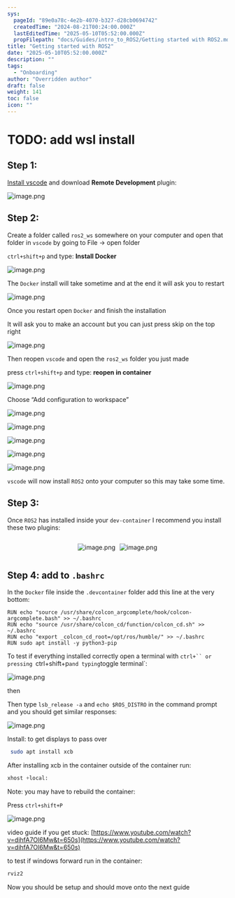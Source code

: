 ```yaml
---
sys:
  pageId: "89e0a78c-4e2b-4070-b327-d28cb0694742"
  createdTime: "2024-08-21T00:24:00.000Z"
  lastEditedTime: "2025-05-10T05:52:00.000Z"
  propFilepath: "docs/Guides/intro_to_ROS2/Getting started with ROS2.md"
title: "Getting started with ROS2"
date: "2025-05-10T05:52:00.000Z"
description: ""
tags:
  - "Onboarding"
author: "Overridden author"
draft: false
weight: 141
toc: false
icon: ""
---
```


# TODO: add wsl install

## Step 1:

[Install vscode](https://code.visualstudio.com/download) and download **Remote Development** plugin:

![image.png](https://prod-files-secure.s3.us-west-2.amazonaws.com/d518164a-d88e-44d1-a4ee-3adb3bd8bce0/efb52993-1881-4a40-b95e-6f020334f022/image.png?X-Amz-Algorithm=AWS4-HMAC-SHA256&X-Amz-Content-Sha256=UNSIGNED-PAYLOAD&X-Amz-Credential=ASIAZI2LB466ZB52TLVA%2F20250605%2Fus-west-2%2Fs3%2Faws4_request&X-Amz-Date=20250605T004220Z&X-Amz-Expires=3600&X-Amz-Security-Token=IQoJb3JpZ2luX2VjEGEaCXVzLXdlc3QtMiJIMEYCIQDxQvB7k%2F1I7URn3%2BucB1ciZy7aClXMp0L10ScRHbMp1gIhAPDYry9BYArIHMPuxn4ejqPJFCaeH7ERuSvsqJwi31vzKv8DCDoQABoMNjM3NDIzMTgzODA1Igwe1c8DEUcgM%2BaDOtkq3AP2BxNJ1bk7ygAy6vLP03xfcWEC9OIUmClxhjUXqpgq048VO%2BSgt096EYk%2BpKDkF2OISDNODqqRFRlR8ZXVLHyBWHoE47NwVTEYFcuSSphTcmmp2liUd6I75nrU31yYqATjAnxetnjiOrJuRhyh%2BgFZsSoRLskVGub0fatkRTWGQjWC786%2B0OF7bf%2F525d7nHw8Gap%2FSUb9a3z1R4xSgxJPT5gUWyOYjUpH%2B1ysFqCtx70HyCxj7f0q2SjHR5syeTdNuYRHvBmrDNjkA469EO4pIPhHMEECMg3WE%2B8XZ9QqmlqlOltPBznP2MUpM4Ymk58RREvyjOol0Ej9vm67HD9k0JRURBSOf%2F3dWe6Mm1PZByxICF6UGiN6DXnsWxl39zbjcUENQy3nwigJinPzwYDiU0fjHfQ0OffSpfEXWxkhHyhAoy%2FFQPa4nWWQtXd%2BivkxsxZffr0SFMz2lOCkaCcaOng8o6VtGQc5szPIDsoPu0bkddpArml5jClweb08sZu2FW8D97Sr6OM%2BUJuEkjWlyMz4lvT1wcYcCK%2FJz7sqw2U1tvRKu17w%2FvXh2hwTzftutz8iJslivwd5CtuXTdNIyYsyf7KplCYNeYVA5MN07E0dt5Q1m2%2B%2BB0vkRDDfyYPCBjqkAYgrvmhgW6QWQC3NJb7aBEs2Ie9UopJQq%2BsOsihr%2BsPsQ9TOf8Dqy1W4tL1kxZS7BLfU30QnqNNZiwIeDf0zKujYs6h1AS5t81txGjgkSgSVGspBit4jgjNE7%2BmsCyjmuW%2B84CztiWKzzsNTO3rXgs7tOcIYPvGSag4vQkzp2MlcsPoXxx%2F6R3DrAKza0%2B30TCqakh6XwJscepJ1GnXfapTo2yrH&X-Amz-Signature=2c752cb85399299407f786c83d054afd5ea0940cef672a09c0db2d579aeb0a61&X-Amz-SignedHeaders=host&x-id=GetObject)

## Step 2:

Create a folder called `ros2_ws` somewhere on your computer and open that folder in `vscode` by going to File → open folder 

`ctrl+shift+p` and type: **Install Docker**

![image.png](https://prod-files-secure.s3.us-west-2.amazonaws.com/d518164a-d88e-44d1-a4ee-3adb3bd8bce0/2269dc0e-1cd5-47ff-bceb-c04ad9b2eab0/image.png?X-Amz-Algorithm=AWS4-HMAC-SHA256&X-Amz-Content-Sha256=UNSIGNED-PAYLOAD&X-Amz-Credential=ASIAZI2LB466ZB52TLVA%2F20250605%2Fus-west-2%2Fs3%2Faws4_request&X-Amz-Date=20250605T004220Z&X-Amz-Expires=3600&X-Amz-Security-Token=IQoJb3JpZ2luX2VjEGEaCXVzLXdlc3QtMiJIMEYCIQDxQvB7k%2F1I7URn3%2BucB1ciZy7aClXMp0L10ScRHbMp1gIhAPDYry9BYArIHMPuxn4ejqPJFCaeH7ERuSvsqJwi31vzKv8DCDoQABoMNjM3NDIzMTgzODA1Igwe1c8DEUcgM%2BaDOtkq3AP2BxNJ1bk7ygAy6vLP03xfcWEC9OIUmClxhjUXqpgq048VO%2BSgt096EYk%2BpKDkF2OISDNODqqRFRlR8ZXVLHyBWHoE47NwVTEYFcuSSphTcmmp2liUd6I75nrU31yYqATjAnxetnjiOrJuRhyh%2BgFZsSoRLskVGub0fatkRTWGQjWC786%2B0OF7bf%2F525d7nHw8Gap%2FSUb9a3z1R4xSgxJPT5gUWyOYjUpH%2B1ysFqCtx70HyCxj7f0q2SjHR5syeTdNuYRHvBmrDNjkA469EO4pIPhHMEECMg3WE%2B8XZ9QqmlqlOltPBznP2MUpM4Ymk58RREvyjOol0Ej9vm67HD9k0JRURBSOf%2F3dWe6Mm1PZByxICF6UGiN6DXnsWxl39zbjcUENQy3nwigJinPzwYDiU0fjHfQ0OffSpfEXWxkhHyhAoy%2FFQPa4nWWQtXd%2BivkxsxZffr0SFMz2lOCkaCcaOng8o6VtGQc5szPIDsoPu0bkddpArml5jClweb08sZu2FW8D97Sr6OM%2BUJuEkjWlyMz4lvT1wcYcCK%2FJz7sqw2U1tvRKu17w%2FvXh2hwTzftutz8iJslivwd5CtuXTdNIyYsyf7KplCYNeYVA5MN07E0dt5Q1m2%2B%2BB0vkRDDfyYPCBjqkAYgrvmhgW6QWQC3NJb7aBEs2Ie9UopJQq%2BsOsihr%2BsPsQ9TOf8Dqy1W4tL1kxZS7BLfU30QnqNNZiwIeDf0zKujYs6h1AS5t81txGjgkSgSVGspBit4jgjNE7%2BmsCyjmuW%2B84CztiWKzzsNTO3rXgs7tOcIYPvGSag4vQkzp2MlcsPoXxx%2F6R3DrAKza0%2B30TCqakh6XwJscepJ1GnXfapTo2yrH&X-Amz-Signature=287d48a964ad0279cd902abfd78d73cd34c3bcfbcbe90bc8c7a13ec798fceaa2&X-Amz-SignedHeaders=host&x-id=GetObject)

The `Docker` install will take sometime and at the end it will ask you to restart

![image.png](https://prod-files-secure.s3.us-west-2.amazonaws.com/d518164a-d88e-44d1-a4ee-3adb3bd8bce0/ed233f78-be33-4b1f-b89c-9c346c0e961e/image.png?X-Amz-Algorithm=AWS4-HMAC-SHA256&X-Amz-Content-Sha256=UNSIGNED-PAYLOAD&X-Amz-Credential=ASIAZI2LB466ZB52TLVA%2F20250605%2Fus-west-2%2Fs3%2Faws4_request&X-Amz-Date=20250605T004220Z&X-Amz-Expires=3600&X-Amz-Security-Token=IQoJb3JpZ2luX2VjEGEaCXVzLXdlc3QtMiJIMEYCIQDxQvB7k%2F1I7URn3%2BucB1ciZy7aClXMp0L10ScRHbMp1gIhAPDYry9BYArIHMPuxn4ejqPJFCaeH7ERuSvsqJwi31vzKv8DCDoQABoMNjM3NDIzMTgzODA1Igwe1c8DEUcgM%2BaDOtkq3AP2BxNJ1bk7ygAy6vLP03xfcWEC9OIUmClxhjUXqpgq048VO%2BSgt096EYk%2BpKDkF2OISDNODqqRFRlR8ZXVLHyBWHoE47NwVTEYFcuSSphTcmmp2liUd6I75nrU31yYqATjAnxetnjiOrJuRhyh%2BgFZsSoRLskVGub0fatkRTWGQjWC786%2B0OF7bf%2F525d7nHw8Gap%2FSUb9a3z1R4xSgxJPT5gUWyOYjUpH%2B1ysFqCtx70HyCxj7f0q2SjHR5syeTdNuYRHvBmrDNjkA469EO4pIPhHMEECMg3WE%2B8XZ9QqmlqlOltPBznP2MUpM4Ymk58RREvyjOol0Ej9vm67HD9k0JRURBSOf%2F3dWe6Mm1PZByxICF6UGiN6DXnsWxl39zbjcUENQy3nwigJinPzwYDiU0fjHfQ0OffSpfEXWxkhHyhAoy%2FFQPa4nWWQtXd%2BivkxsxZffr0SFMz2lOCkaCcaOng8o6VtGQc5szPIDsoPu0bkddpArml5jClweb08sZu2FW8D97Sr6OM%2BUJuEkjWlyMz4lvT1wcYcCK%2FJz7sqw2U1tvRKu17w%2FvXh2hwTzftutz8iJslivwd5CtuXTdNIyYsyf7KplCYNeYVA5MN07E0dt5Q1m2%2B%2BB0vkRDDfyYPCBjqkAYgrvmhgW6QWQC3NJb7aBEs2Ie9UopJQq%2BsOsihr%2BsPsQ9TOf8Dqy1W4tL1kxZS7BLfU30QnqNNZiwIeDf0zKujYs6h1AS5t81txGjgkSgSVGspBit4jgjNE7%2BmsCyjmuW%2B84CztiWKzzsNTO3rXgs7tOcIYPvGSag4vQkzp2MlcsPoXxx%2F6R3DrAKza0%2B30TCqakh6XwJscepJ1GnXfapTo2yrH&X-Amz-Signature=88c912a178b36b9c6299f59d0e785e05f2da5ea87257f9a85c35f31ee96d5204&X-Amz-SignedHeaders=host&x-id=GetObject)

Once you restart open `Docker` and finish the installation

It will ask you to make an account but you can just press skip on the top right

![image.png](https://prod-files-secure.s3.us-west-2.amazonaws.com/d518164a-d88e-44d1-a4ee-3adb3bd8bce0/21010ad9-1659-4fd9-9f59-9932a09b2a3d/image.png?X-Amz-Algorithm=AWS4-HMAC-SHA256&X-Amz-Content-Sha256=UNSIGNED-PAYLOAD&X-Amz-Credential=ASIAZI2LB466ZB52TLVA%2F20250605%2Fus-west-2%2Fs3%2Faws4_request&X-Amz-Date=20250605T004220Z&X-Amz-Expires=3600&X-Amz-Security-Token=IQoJb3JpZ2luX2VjEGEaCXVzLXdlc3QtMiJIMEYCIQDxQvB7k%2F1I7URn3%2BucB1ciZy7aClXMp0L10ScRHbMp1gIhAPDYry9BYArIHMPuxn4ejqPJFCaeH7ERuSvsqJwi31vzKv8DCDoQABoMNjM3NDIzMTgzODA1Igwe1c8DEUcgM%2BaDOtkq3AP2BxNJ1bk7ygAy6vLP03xfcWEC9OIUmClxhjUXqpgq048VO%2BSgt096EYk%2BpKDkF2OISDNODqqRFRlR8ZXVLHyBWHoE47NwVTEYFcuSSphTcmmp2liUd6I75nrU31yYqATjAnxetnjiOrJuRhyh%2BgFZsSoRLskVGub0fatkRTWGQjWC786%2B0OF7bf%2F525d7nHw8Gap%2FSUb9a3z1R4xSgxJPT5gUWyOYjUpH%2B1ysFqCtx70HyCxj7f0q2SjHR5syeTdNuYRHvBmrDNjkA469EO4pIPhHMEECMg3WE%2B8XZ9QqmlqlOltPBznP2MUpM4Ymk58RREvyjOol0Ej9vm67HD9k0JRURBSOf%2F3dWe6Mm1PZByxICF6UGiN6DXnsWxl39zbjcUENQy3nwigJinPzwYDiU0fjHfQ0OffSpfEXWxkhHyhAoy%2FFQPa4nWWQtXd%2BivkxsxZffr0SFMz2lOCkaCcaOng8o6VtGQc5szPIDsoPu0bkddpArml5jClweb08sZu2FW8D97Sr6OM%2BUJuEkjWlyMz4lvT1wcYcCK%2FJz7sqw2U1tvRKu17w%2FvXh2hwTzftutz8iJslivwd5CtuXTdNIyYsyf7KplCYNeYVA5MN07E0dt5Q1m2%2B%2BB0vkRDDfyYPCBjqkAYgrvmhgW6QWQC3NJb7aBEs2Ie9UopJQq%2BsOsihr%2BsPsQ9TOf8Dqy1W4tL1kxZS7BLfU30QnqNNZiwIeDf0zKujYs6h1AS5t81txGjgkSgSVGspBit4jgjNE7%2BmsCyjmuW%2B84CztiWKzzsNTO3rXgs7tOcIYPvGSag4vQkzp2MlcsPoXxx%2F6R3DrAKza0%2B30TCqakh6XwJscepJ1GnXfapTo2yrH&X-Amz-Signature=1663c353861e5cd3fff5f85f21e9b70238e9a66c2767bc0a7d4996b0babae406&X-Amz-SignedHeaders=host&x-id=GetObject)

Then reopen `vscode` and open the `ros2_ws` folder you just made

press `ctrl+shift+p` and type: **reopen in container**

![image.png](https://prod-files-secure.s3.us-west-2.amazonaws.com/d518164a-d88e-44d1-a4ee-3adb3bd8bce0/4e93b8c2-41ad-488c-8095-c74205196118/image.png?X-Amz-Algorithm=AWS4-HMAC-SHA256&X-Amz-Content-Sha256=UNSIGNED-PAYLOAD&X-Amz-Credential=ASIAZI2LB466ZB52TLVA%2F20250605%2Fus-west-2%2Fs3%2Faws4_request&X-Amz-Date=20250605T004220Z&X-Amz-Expires=3600&X-Amz-Security-Token=IQoJb3JpZ2luX2VjEGEaCXVzLXdlc3QtMiJIMEYCIQDxQvB7k%2F1I7URn3%2BucB1ciZy7aClXMp0L10ScRHbMp1gIhAPDYry9BYArIHMPuxn4ejqPJFCaeH7ERuSvsqJwi31vzKv8DCDoQABoMNjM3NDIzMTgzODA1Igwe1c8DEUcgM%2BaDOtkq3AP2BxNJ1bk7ygAy6vLP03xfcWEC9OIUmClxhjUXqpgq048VO%2BSgt096EYk%2BpKDkF2OISDNODqqRFRlR8ZXVLHyBWHoE47NwVTEYFcuSSphTcmmp2liUd6I75nrU31yYqATjAnxetnjiOrJuRhyh%2BgFZsSoRLskVGub0fatkRTWGQjWC786%2B0OF7bf%2F525d7nHw8Gap%2FSUb9a3z1R4xSgxJPT5gUWyOYjUpH%2B1ysFqCtx70HyCxj7f0q2SjHR5syeTdNuYRHvBmrDNjkA469EO4pIPhHMEECMg3WE%2B8XZ9QqmlqlOltPBznP2MUpM4Ymk58RREvyjOol0Ej9vm67HD9k0JRURBSOf%2F3dWe6Mm1PZByxICF6UGiN6DXnsWxl39zbjcUENQy3nwigJinPzwYDiU0fjHfQ0OffSpfEXWxkhHyhAoy%2FFQPa4nWWQtXd%2BivkxsxZffr0SFMz2lOCkaCcaOng8o6VtGQc5szPIDsoPu0bkddpArml5jClweb08sZu2FW8D97Sr6OM%2BUJuEkjWlyMz4lvT1wcYcCK%2FJz7sqw2U1tvRKu17w%2FvXh2hwTzftutz8iJslivwd5CtuXTdNIyYsyf7KplCYNeYVA5MN07E0dt5Q1m2%2B%2BB0vkRDDfyYPCBjqkAYgrvmhgW6QWQC3NJb7aBEs2Ie9UopJQq%2BsOsihr%2BsPsQ9TOf8Dqy1W4tL1kxZS7BLfU30QnqNNZiwIeDf0zKujYs6h1AS5t81txGjgkSgSVGspBit4jgjNE7%2BmsCyjmuW%2B84CztiWKzzsNTO3rXgs7tOcIYPvGSag4vQkzp2MlcsPoXxx%2F6R3DrAKza0%2B30TCqakh6XwJscepJ1GnXfapTo2yrH&X-Amz-Signature=44a08349fd910de3e3696428bfb10ce1301e475ae14be30896d360e2d49f3730&X-Amz-SignedHeaders=host&x-id=GetObject)

Choose “Add configuration to workspace”

![image.png](https://prod-files-secure.s3.us-west-2.amazonaws.com/d518164a-d88e-44d1-a4ee-3adb3bd8bce0/9560b282-5060-4989-ba37-97e7b2c22476/image.png?X-Amz-Algorithm=AWS4-HMAC-SHA256&X-Amz-Content-Sha256=UNSIGNED-PAYLOAD&X-Amz-Credential=ASIAZI2LB466ZB52TLVA%2F20250605%2Fus-west-2%2Fs3%2Faws4_request&X-Amz-Date=20250605T004220Z&X-Amz-Expires=3600&X-Amz-Security-Token=IQoJb3JpZ2luX2VjEGEaCXVzLXdlc3QtMiJIMEYCIQDxQvB7k%2F1I7URn3%2BucB1ciZy7aClXMp0L10ScRHbMp1gIhAPDYry9BYArIHMPuxn4ejqPJFCaeH7ERuSvsqJwi31vzKv8DCDoQABoMNjM3NDIzMTgzODA1Igwe1c8DEUcgM%2BaDOtkq3AP2BxNJ1bk7ygAy6vLP03xfcWEC9OIUmClxhjUXqpgq048VO%2BSgt096EYk%2BpKDkF2OISDNODqqRFRlR8ZXVLHyBWHoE47NwVTEYFcuSSphTcmmp2liUd6I75nrU31yYqATjAnxetnjiOrJuRhyh%2BgFZsSoRLskVGub0fatkRTWGQjWC786%2B0OF7bf%2F525d7nHw8Gap%2FSUb9a3z1R4xSgxJPT5gUWyOYjUpH%2B1ysFqCtx70HyCxj7f0q2SjHR5syeTdNuYRHvBmrDNjkA469EO4pIPhHMEECMg3WE%2B8XZ9QqmlqlOltPBznP2MUpM4Ymk58RREvyjOol0Ej9vm67HD9k0JRURBSOf%2F3dWe6Mm1PZByxICF6UGiN6DXnsWxl39zbjcUENQy3nwigJinPzwYDiU0fjHfQ0OffSpfEXWxkhHyhAoy%2FFQPa4nWWQtXd%2BivkxsxZffr0SFMz2lOCkaCcaOng8o6VtGQc5szPIDsoPu0bkddpArml5jClweb08sZu2FW8D97Sr6OM%2BUJuEkjWlyMz4lvT1wcYcCK%2FJz7sqw2U1tvRKu17w%2FvXh2hwTzftutz8iJslivwd5CtuXTdNIyYsyf7KplCYNeYVA5MN07E0dt5Q1m2%2B%2BB0vkRDDfyYPCBjqkAYgrvmhgW6QWQC3NJb7aBEs2Ie9UopJQq%2BsOsihr%2BsPsQ9TOf8Dqy1W4tL1kxZS7BLfU30QnqNNZiwIeDf0zKujYs6h1AS5t81txGjgkSgSVGspBit4jgjNE7%2BmsCyjmuW%2B84CztiWKzzsNTO3rXgs7tOcIYPvGSag4vQkzp2MlcsPoXxx%2F6R3DrAKza0%2B30TCqakh6XwJscepJ1GnXfapTo2yrH&X-Amz-Signature=2f3b8a9cf146697edbb42c10c78346113fb62352a3437fb9d599ccc568c84257&X-Amz-SignedHeaders=host&x-id=GetObject)

![image.png](https://prod-files-secure.s3.us-west-2.amazonaws.com/d518164a-d88e-44d1-a4ee-3adb3bd8bce0/2ee63f81-886b-48e8-a553-dc6e5eac99e4/image.png?X-Amz-Algorithm=AWS4-HMAC-SHA256&X-Amz-Content-Sha256=UNSIGNED-PAYLOAD&X-Amz-Credential=ASIAZI2LB466ZB52TLVA%2F20250605%2Fus-west-2%2Fs3%2Faws4_request&X-Amz-Date=20250605T004220Z&X-Amz-Expires=3600&X-Amz-Security-Token=IQoJb3JpZ2luX2VjEGEaCXVzLXdlc3QtMiJIMEYCIQDxQvB7k%2F1I7URn3%2BucB1ciZy7aClXMp0L10ScRHbMp1gIhAPDYry9BYArIHMPuxn4ejqPJFCaeH7ERuSvsqJwi31vzKv8DCDoQABoMNjM3NDIzMTgzODA1Igwe1c8DEUcgM%2BaDOtkq3AP2BxNJ1bk7ygAy6vLP03xfcWEC9OIUmClxhjUXqpgq048VO%2BSgt096EYk%2BpKDkF2OISDNODqqRFRlR8ZXVLHyBWHoE47NwVTEYFcuSSphTcmmp2liUd6I75nrU31yYqATjAnxetnjiOrJuRhyh%2BgFZsSoRLskVGub0fatkRTWGQjWC786%2B0OF7bf%2F525d7nHw8Gap%2FSUb9a3z1R4xSgxJPT5gUWyOYjUpH%2B1ysFqCtx70HyCxj7f0q2SjHR5syeTdNuYRHvBmrDNjkA469EO4pIPhHMEECMg3WE%2B8XZ9QqmlqlOltPBznP2MUpM4Ymk58RREvyjOol0Ej9vm67HD9k0JRURBSOf%2F3dWe6Mm1PZByxICF6UGiN6DXnsWxl39zbjcUENQy3nwigJinPzwYDiU0fjHfQ0OffSpfEXWxkhHyhAoy%2FFQPa4nWWQtXd%2BivkxsxZffr0SFMz2lOCkaCcaOng8o6VtGQc5szPIDsoPu0bkddpArml5jClweb08sZu2FW8D97Sr6OM%2BUJuEkjWlyMz4lvT1wcYcCK%2FJz7sqw2U1tvRKu17w%2FvXh2hwTzftutz8iJslivwd5CtuXTdNIyYsyf7KplCYNeYVA5MN07E0dt5Q1m2%2B%2BB0vkRDDfyYPCBjqkAYgrvmhgW6QWQC3NJb7aBEs2Ie9UopJQq%2BsOsihr%2BsPsQ9TOf8Dqy1W4tL1kxZS7BLfU30QnqNNZiwIeDf0zKujYs6h1AS5t81txGjgkSgSVGspBit4jgjNE7%2BmsCyjmuW%2B84CztiWKzzsNTO3rXgs7tOcIYPvGSag4vQkzp2MlcsPoXxx%2F6R3DrAKza0%2B30TCqakh6XwJscepJ1GnXfapTo2yrH&X-Amz-Signature=cc7dc7d55c5bb698ddc4ef0d4022c7f9c1a874d77dd65845644ef2b027da6d90&X-Amz-SignedHeaders=host&x-id=GetObject)

![image.png](https://prod-files-secure.s3.us-west-2.amazonaws.com/d518164a-d88e-44d1-a4ee-3adb3bd8bce0/ae1580b2-b048-407e-aed9-b584224a7a04/image.png?X-Amz-Algorithm=AWS4-HMAC-SHA256&X-Amz-Content-Sha256=UNSIGNED-PAYLOAD&X-Amz-Credential=ASIAZI2LB466ZB52TLVA%2F20250605%2Fus-west-2%2Fs3%2Faws4_request&X-Amz-Date=20250605T004220Z&X-Amz-Expires=3600&X-Amz-Security-Token=IQoJb3JpZ2luX2VjEGEaCXVzLXdlc3QtMiJIMEYCIQDxQvB7k%2F1I7URn3%2BucB1ciZy7aClXMp0L10ScRHbMp1gIhAPDYry9BYArIHMPuxn4ejqPJFCaeH7ERuSvsqJwi31vzKv8DCDoQABoMNjM3NDIzMTgzODA1Igwe1c8DEUcgM%2BaDOtkq3AP2BxNJ1bk7ygAy6vLP03xfcWEC9OIUmClxhjUXqpgq048VO%2BSgt096EYk%2BpKDkF2OISDNODqqRFRlR8ZXVLHyBWHoE47NwVTEYFcuSSphTcmmp2liUd6I75nrU31yYqATjAnxetnjiOrJuRhyh%2BgFZsSoRLskVGub0fatkRTWGQjWC786%2B0OF7bf%2F525d7nHw8Gap%2FSUb9a3z1R4xSgxJPT5gUWyOYjUpH%2B1ysFqCtx70HyCxj7f0q2SjHR5syeTdNuYRHvBmrDNjkA469EO4pIPhHMEECMg3WE%2B8XZ9QqmlqlOltPBznP2MUpM4Ymk58RREvyjOol0Ej9vm67HD9k0JRURBSOf%2F3dWe6Mm1PZByxICF6UGiN6DXnsWxl39zbjcUENQy3nwigJinPzwYDiU0fjHfQ0OffSpfEXWxkhHyhAoy%2FFQPa4nWWQtXd%2BivkxsxZffr0SFMz2lOCkaCcaOng8o6VtGQc5szPIDsoPu0bkddpArml5jClweb08sZu2FW8D97Sr6OM%2BUJuEkjWlyMz4lvT1wcYcCK%2FJz7sqw2U1tvRKu17w%2FvXh2hwTzftutz8iJslivwd5CtuXTdNIyYsyf7KplCYNeYVA5MN07E0dt5Q1m2%2B%2BB0vkRDDfyYPCBjqkAYgrvmhgW6QWQC3NJb7aBEs2Ie9UopJQq%2BsOsihr%2BsPsQ9TOf8Dqy1W4tL1kxZS7BLfU30QnqNNZiwIeDf0zKujYs6h1AS5t81txGjgkSgSVGspBit4jgjNE7%2BmsCyjmuW%2B84CztiWKzzsNTO3rXgs7tOcIYPvGSag4vQkzp2MlcsPoXxx%2F6R3DrAKza0%2B30TCqakh6XwJscepJ1GnXfapTo2yrH&X-Amz-Signature=ca778124eb8fd135d3a16d0f3196d5fc639e456aad45f254dba0e219d7c2ba08&X-Amz-SignedHeaders=host&x-id=GetObject)

![image.png](https://prod-files-secure.s3.us-west-2.amazonaws.com/d518164a-d88e-44d1-a4ee-3adb3bd8bce0/53255b28-f75e-430f-b9e3-c0ac8577e42b/image.png?X-Amz-Algorithm=AWS4-HMAC-SHA256&X-Amz-Content-Sha256=UNSIGNED-PAYLOAD&X-Amz-Credential=ASIAZI2LB466ZB52TLVA%2F20250605%2Fus-west-2%2Fs3%2Faws4_request&X-Amz-Date=20250605T004220Z&X-Amz-Expires=3600&X-Amz-Security-Token=IQoJb3JpZ2luX2VjEGEaCXVzLXdlc3QtMiJIMEYCIQDxQvB7k%2F1I7URn3%2BucB1ciZy7aClXMp0L10ScRHbMp1gIhAPDYry9BYArIHMPuxn4ejqPJFCaeH7ERuSvsqJwi31vzKv8DCDoQABoMNjM3NDIzMTgzODA1Igwe1c8DEUcgM%2BaDOtkq3AP2BxNJ1bk7ygAy6vLP03xfcWEC9OIUmClxhjUXqpgq048VO%2BSgt096EYk%2BpKDkF2OISDNODqqRFRlR8ZXVLHyBWHoE47NwVTEYFcuSSphTcmmp2liUd6I75nrU31yYqATjAnxetnjiOrJuRhyh%2BgFZsSoRLskVGub0fatkRTWGQjWC786%2B0OF7bf%2F525d7nHw8Gap%2FSUb9a3z1R4xSgxJPT5gUWyOYjUpH%2B1ysFqCtx70HyCxj7f0q2SjHR5syeTdNuYRHvBmrDNjkA469EO4pIPhHMEECMg3WE%2B8XZ9QqmlqlOltPBznP2MUpM4Ymk58RREvyjOol0Ej9vm67HD9k0JRURBSOf%2F3dWe6Mm1PZByxICF6UGiN6DXnsWxl39zbjcUENQy3nwigJinPzwYDiU0fjHfQ0OffSpfEXWxkhHyhAoy%2FFQPa4nWWQtXd%2BivkxsxZffr0SFMz2lOCkaCcaOng8o6VtGQc5szPIDsoPu0bkddpArml5jClweb08sZu2FW8D97Sr6OM%2BUJuEkjWlyMz4lvT1wcYcCK%2FJz7sqw2U1tvRKu17w%2FvXh2hwTzftutz8iJslivwd5CtuXTdNIyYsyf7KplCYNeYVA5MN07E0dt5Q1m2%2B%2BB0vkRDDfyYPCBjqkAYgrvmhgW6QWQC3NJb7aBEs2Ie9UopJQq%2BsOsihr%2BsPsQ9TOf8Dqy1W4tL1kxZS7BLfU30QnqNNZiwIeDf0zKujYs6h1AS5t81txGjgkSgSVGspBit4jgjNE7%2BmsCyjmuW%2B84CztiWKzzsNTO3rXgs7tOcIYPvGSag4vQkzp2MlcsPoXxx%2F6R3DrAKza0%2B30TCqakh6XwJscepJ1GnXfapTo2yrH&X-Amz-Signature=c3c77d3d32acf7af13433564213a40fd22828ef885e7b0c23223eb151616ab1e&X-Amz-SignedHeaders=host&x-id=GetObject)

![image.png](https://prod-files-secure.s3.us-west-2.amazonaws.com/d518164a-d88e-44d1-a4ee-3adb3bd8bce0/7c562767-5af9-4ffb-97d1-327bcdf4ee00/image.png?X-Amz-Algorithm=AWS4-HMAC-SHA256&X-Amz-Content-Sha256=UNSIGNED-PAYLOAD&X-Amz-Credential=ASIAZI2LB466ZB52TLVA%2F20250605%2Fus-west-2%2Fs3%2Faws4_request&X-Amz-Date=20250605T004220Z&X-Amz-Expires=3600&X-Amz-Security-Token=IQoJb3JpZ2luX2VjEGEaCXVzLXdlc3QtMiJIMEYCIQDxQvB7k%2F1I7URn3%2BucB1ciZy7aClXMp0L10ScRHbMp1gIhAPDYry9BYArIHMPuxn4ejqPJFCaeH7ERuSvsqJwi31vzKv8DCDoQABoMNjM3NDIzMTgzODA1Igwe1c8DEUcgM%2BaDOtkq3AP2BxNJ1bk7ygAy6vLP03xfcWEC9OIUmClxhjUXqpgq048VO%2BSgt096EYk%2BpKDkF2OISDNODqqRFRlR8ZXVLHyBWHoE47NwVTEYFcuSSphTcmmp2liUd6I75nrU31yYqATjAnxetnjiOrJuRhyh%2BgFZsSoRLskVGub0fatkRTWGQjWC786%2B0OF7bf%2F525d7nHw8Gap%2FSUb9a3z1R4xSgxJPT5gUWyOYjUpH%2B1ysFqCtx70HyCxj7f0q2SjHR5syeTdNuYRHvBmrDNjkA469EO4pIPhHMEECMg3WE%2B8XZ9QqmlqlOltPBznP2MUpM4Ymk58RREvyjOol0Ej9vm67HD9k0JRURBSOf%2F3dWe6Mm1PZByxICF6UGiN6DXnsWxl39zbjcUENQy3nwigJinPzwYDiU0fjHfQ0OffSpfEXWxkhHyhAoy%2FFQPa4nWWQtXd%2BivkxsxZffr0SFMz2lOCkaCcaOng8o6VtGQc5szPIDsoPu0bkddpArml5jClweb08sZu2FW8D97Sr6OM%2BUJuEkjWlyMz4lvT1wcYcCK%2FJz7sqw2U1tvRKu17w%2FvXh2hwTzftutz8iJslivwd5CtuXTdNIyYsyf7KplCYNeYVA5MN07E0dt5Q1m2%2B%2BB0vkRDDfyYPCBjqkAYgrvmhgW6QWQC3NJb7aBEs2Ie9UopJQq%2BsOsihr%2BsPsQ9TOf8Dqy1W4tL1kxZS7BLfU30QnqNNZiwIeDf0zKujYs6h1AS5t81txGjgkSgSVGspBit4jgjNE7%2BmsCyjmuW%2B84CztiWKzzsNTO3rXgs7tOcIYPvGSag4vQkzp2MlcsPoXxx%2F6R3DrAKza0%2B30TCqakh6XwJscepJ1GnXfapTo2yrH&X-Amz-Signature=c0c2a2f5dc9d65cf595e79997f42b46c143d3815a55c5134be67816a36f54d33&X-Amz-SignedHeaders=host&x-id=GetObject)

`vscode` will now install `ROS2` onto your computer so this may take some time.

## Step 3:

Once `ROS2` has installed inside your `dev-container` I recommend you install these two plugins:

<div style="display: flex;flex-direction: row; column-gap:10px; max-width: 630px;justify-content: center;">
<div>

![image.png](https://prod-files-secure.s3.us-west-2.amazonaws.com/d518164a-d88e-44d1-a4ee-3adb3bd8bce0/3fc3d550-5a54-4ba1-ba6b-faa01cdb7369/image.png?X-Amz-Algorithm=AWS4-HMAC-SHA256&X-Amz-Content-Sha256=UNSIGNED-PAYLOAD&X-Amz-Credential=ASIAZI2LB4664L24I5YJ%2F20250605%2Fus-west-2%2Fs3%2Faws4_request&X-Amz-Date=20250605T004223Z&X-Amz-Expires=3600&X-Amz-Security-Token=IQoJb3JpZ2luX2VjEGEaCXVzLXdlc3QtMiJIMEYCIQDaYCNenNF%2FmbxRULn7agw7x4EaipAjZ6r0iTMLd%2BIUBQIhAPPOav2ndTiK82Z%2Fqji5PIiqX0qAlYXX6kg5DaqId%2FnqKv8DCDoQABoMNjM3NDIzMTgzODA1IgyGG1n8ezglz4oTswEq3AMIDt14uzphKoX6DBBSUvI9CJGqe25h5%2FDAZw5ctL2Py4H3xiYqXBUurhkOT4nsgZ371EeQmbmvJihg1P9YllqAwwE05N6jgsF%2Fff1A1uHj3sEOraxsMpWOYXUDikyuKAlAeUztYpCYBgtlkTT7eKWTAO86xsd9HtYyQFL7CGX4263xYXkt0yTPMvRmxAsc8vc09gwDbkSOMTmrn7xcz8F2fnxEg2ve6yn4N3rDGXlU6%2BGjQ8ABNRvJUqpnEn1LUgIkY0Hm8nu6uy6ThbzkLE4myiTvD9IEnvOvXuftZS821wU1%2B03KVahykN3WnXRB4gtn7gTe86CQ56N5aR0JN1RlS0eNm6xj1NzbKhf79ofJYtIUldfvIfWAyXH7yQ1MEsIPNrGmppDlsa8p%2F6rtVrA%2F0vgYbVUEEZmnE4JKxzAdECzbG1HULWIk%2F%2B4ph6B7rS5%2Fa0I%2FdO8%2F1FqVPYZ5rxHNe6N8EL6Xmed1aTb5TepKyAUsl8KXvEHffeHLePjY0hqrbkMy7OipkMQTNMNSCckdBT1rQPgwIB%2FW4axdYOKJ0%2BziL%2FR8%2B3nNJblSY0XUhqnGUOy%2BwYIJYQjd51EldYfiFCGh9%2FfSyyLwnjn0GBOJl6DDoaJDjpfMG8QATTCGyoPCBjqkAfMbrd1GEdy1DSLe5v056rJXMUKuCCoa%2BjcCijCE2n37PuxkhJ%2B2utDqiiuP46u3Da4mr9rZBljGD2aoWZc0qeMVN7fD%2FAUL53XsmxBHD0ccp47oUPWtnSb9BrXQliJdOEpWqo%2BbtAEafKBjt1VQhMf3eWH3YLLB3EecHn8Vf8L%2F%2FtAfwgx%2FPHWmLX4GIjDrn%2FHfwANm9Vn39WMSiGOM3cdatDuM&X-Amz-Signature=8bc26093554f42a2d4cd046f278b85f72ce68972788a5d50ac42d39cb9a8ad7b&X-Amz-SignedHeaders=host&x-id=GetObject)

</div>
<div>

![image.png](https://prod-files-secure.s3.us-west-2.amazonaws.com/d518164a-d88e-44d1-a4ee-3adb3bd8bce0/d994cc66-13c2-4093-a5a3-f84cf4601a82/image.png?X-Amz-Algorithm=AWS4-HMAC-SHA256&X-Amz-Content-Sha256=UNSIGNED-PAYLOAD&X-Amz-Credential=ASIAZI2LB4664ALCQHW4%2F20250605%2Fus-west-2%2Fs3%2Faws4_request&X-Amz-Date=20250605T004223Z&X-Amz-Expires=3600&X-Amz-Security-Token=IQoJb3JpZ2luX2VjEGEaCXVzLXdlc3QtMiJIMEYCIQCpLMPD7OQ8qDBPm%2BZRT1S3igI771KhU0aBvrXz43C8fQIhALFR%2BoJZd30CBuY8gHTMwJpj%2FPatzimJYXtelmbs6mDcKv8DCDoQABoMNjM3NDIzMTgzODA1IgwwAQNQXWUwT9fprYMq3AMsvBZhsj0%2FRXtHM9PFbuHComl0KDndUzFORQyT7TeLfHvkrU3fNdg6z05OBg3qV6%2B2R%2BOvREV3gNovpBukd3Prh1jMFQQ1JMfnSccFdf0f7FC%2FWccfVgPBDYGV%2B0pjVQ%2FD8YlAPRwiEjOSxgoS5VbyOw01ElUx4tzEIbuMiCo2pV1xLdo7d%2FMATrUbNzeAYm43udDa8Qq4ZYz8XWqzOterLddCJRLtuy9bU%2FojCIIzUrlfHyep4dXzZFAwOL1eF6lAb3WVklfiQNFNqrrpLR7vMCU%2FLRYu37mht6QQTBl7ixDb0Mg7j24KzwCTQvenCxnNFLjo78jtqc4H9TJLBlI6K85z8hdvKa38yhDmIjkmCipHimUwIE35sIST9GyLSlxfZb%2BdswditwRYTgLBM1FkLPFHFjQmqQBkyTrV%2B6KdlxKgqbva7q%2FHY5RZZ8DPyuwmnfIZrt0EmvK6tV2Gx8nogtUjIIDL0JTOUiCo7M51ZDLWf0JJTpHJdZAhOynxUwEukYxXnQ06Gu51Lu4Fte1ixerD%2FN4iFiewDN48Q0oJM2Z8xeNebU%2B9X5HOOqabX5dsOJIQLc%2Fvi2872OeGhr9B0c92tokZc7by6XToWI7iRxRoxQe0UD1AWjHztzD0yYPCBjqkAezG1PW0GdaJXrP50KeY3zfRaXLlqDO9%2B3ddMSlGO7%2BB%2FztnBzCz%2FRjwhhGUZ0M8Im6biIGFN9xTNBMZkZhYWv2%2FbrVGMHclMzrIPNizr1WtiZxaanp3BakivATCU9JSCY4IapalTbLaMABGv21K%2Bm2Uy8cz0s4kydQE8w%2BPLsMRsX2T6USTDcYpdsOduN%2FiHaOdXSbNnyqDTGRipjqPnxla9DUU&X-Amz-Signature=0bd886d911b4a6999bfa1454562e93406b13f5228e1617d6dc68821917ff7008&X-Amz-SignedHeaders=host&x-id=GetObject)

</div>
</div>

## Step 4: add to `.bashrc`

In the `Docker` file inside the `.devcontainer` folder add this line at the very bottom: 

```docker
RUN echo "source /usr/share/colcon_argcomplete/hook/colcon-argcomplete.bash" >> ~/.bashrc
RUN echo "source /usr/share/colcon_cd/function/colcon_cd.sh" >> ~/.bashrc
RUN echo "export _colcon_cd_root=/opt/ros/humble/" >> ~/.bashrc
RUN sudo apt install -y python3-pip 
```

To test if everything installed correctly open a terminal with `ctrl+`` or pressing `ctrl+shift+p` and typing `toggle terminal`:

![image.png](https://prod-files-secure.s3.us-west-2.amazonaws.com/d518164a-d88e-44d1-a4ee-3adb3bd8bce0/6a4943d8-b04e-4c02-9a58-775f3384d1a5/image.png?X-Amz-Algorithm=AWS4-HMAC-SHA256&X-Amz-Content-Sha256=UNSIGNED-PAYLOAD&X-Amz-Credential=ASIAZI2LB466ZB52TLVA%2F20250605%2Fus-west-2%2Fs3%2Faws4_request&X-Amz-Date=20250605T004220Z&X-Amz-Expires=3600&X-Amz-Security-Token=IQoJb3JpZ2luX2VjEGEaCXVzLXdlc3QtMiJIMEYCIQDxQvB7k%2F1I7URn3%2BucB1ciZy7aClXMp0L10ScRHbMp1gIhAPDYry9BYArIHMPuxn4ejqPJFCaeH7ERuSvsqJwi31vzKv8DCDoQABoMNjM3NDIzMTgzODA1Igwe1c8DEUcgM%2BaDOtkq3AP2BxNJ1bk7ygAy6vLP03xfcWEC9OIUmClxhjUXqpgq048VO%2BSgt096EYk%2BpKDkF2OISDNODqqRFRlR8ZXVLHyBWHoE47NwVTEYFcuSSphTcmmp2liUd6I75nrU31yYqATjAnxetnjiOrJuRhyh%2BgFZsSoRLskVGub0fatkRTWGQjWC786%2B0OF7bf%2F525d7nHw8Gap%2FSUb9a3z1R4xSgxJPT5gUWyOYjUpH%2B1ysFqCtx70HyCxj7f0q2SjHR5syeTdNuYRHvBmrDNjkA469EO4pIPhHMEECMg3WE%2B8XZ9QqmlqlOltPBznP2MUpM4Ymk58RREvyjOol0Ej9vm67HD9k0JRURBSOf%2F3dWe6Mm1PZByxICF6UGiN6DXnsWxl39zbjcUENQy3nwigJinPzwYDiU0fjHfQ0OffSpfEXWxkhHyhAoy%2FFQPa4nWWQtXd%2BivkxsxZffr0SFMz2lOCkaCcaOng8o6VtGQc5szPIDsoPu0bkddpArml5jClweb08sZu2FW8D97Sr6OM%2BUJuEkjWlyMz4lvT1wcYcCK%2FJz7sqw2U1tvRKu17w%2FvXh2hwTzftutz8iJslivwd5CtuXTdNIyYsyf7KplCYNeYVA5MN07E0dt5Q1m2%2B%2BB0vkRDDfyYPCBjqkAYgrvmhgW6QWQC3NJb7aBEs2Ie9UopJQq%2BsOsihr%2BsPsQ9TOf8Dqy1W4tL1kxZS7BLfU30QnqNNZiwIeDf0zKujYs6h1AS5t81txGjgkSgSVGspBit4jgjNE7%2BmsCyjmuW%2B84CztiWKzzsNTO3rXgs7tOcIYPvGSag4vQkzp2MlcsPoXxx%2F6R3DrAKza0%2B30TCqakh6XwJscepJ1GnXfapTo2yrH&X-Amz-Signature=e95aef065f141af38ce5b4cf7b0ac3f782d91a52b364d654f4703ab07f22f1df&X-Amz-SignedHeaders=host&x-id=GetObject)

then 

Then type `lsb_release -a` and `echo $ROS_DISTRO` in the command prompt and you should get similar responses:

![image.png](https://prod-files-secure.s3.us-west-2.amazonaws.com/d518164a-d88e-44d1-a4ee-3adb3bd8bce0/3e635dec-a805-4e85-8b9e-d000e5b71a4e/image.png?X-Amz-Algorithm=AWS4-HMAC-SHA256&X-Amz-Content-Sha256=UNSIGNED-PAYLOAD&X-Amz-Credential=ASIAZI2LB466ZB52TLVA%2F20250605%2Fus-west-2%2Fs3%2Faws4_request&X-Amz-Date=20250605T004220Z&X-Amz-Expires=3600&X-Amz-Security-Token=IQoJb3JpZ2luX2VjEGEaCXVzLXdlc3QtMiJIMEYCIQDxQvB7k%2F1I7URn3%2BucB1ciZy7aClXMp0L10ScRHbMp1gIhAPDYry9BYArIHMPuxn4ejqPJFCaeH7ERuSvsqJwi31vzKv8DCDoQABoMNjM3NDIzMTgzODA1Igwe1c8DEUcgM%2BaDOtkq3AP2BxNJ1bk7ygAy6vLP03xfcWEC9OIUmClxhjUXqpgq048VO%2BSgt096EYk%2BpKDkF2OISDNODqqRFRlR8ZXVLHyBWHoE47NwVTEYFcuSSphTcmmp2liUd6I75nrU31yYqATjAnxetnjiOrJuRhyh%2BgFZsSoRLskVGub0fatkRTWGQjWC786%2B0OF7bf%2F525d7nHw8Gap%2FSUb9a3z1R4xSgxJPT5gUWyOYjUpH%2B1ysFqCtx70HyCxj7f0q2SjHR5syeTdNuYRHvBmrDNjkA469EO4pIPhHMEECMg3WE%2B8XZ9QqmlqlOltPBznP2MUpM4Ymk58RREvyjOol0Ej9vm67HD9k0JRURBSOf%2F3dWe6Mm1PZByxICF6UGiN6DXnsWxl39zbjcUENQy3nwigJinPzwYDiU0fjHfQ0OffSpfEXWxkhHyhAoy%2FFQPa4nWWQtXd%2BivkxsxZffr0SFMz2lOCkaCcaOng8o6VtGQc5szPIDsoPu0bkddpArml5jClweb08sZu2FW8D97Sr6OM%2BUJuEkjWlyMz4lvT1wcYcCK%2FJz7sqw2U1tvRKu17w%2FvXh2hwTzftutz8iJslivwd5CtuXTdNIyYsyf7KplCYNeYVA5MN07E0dt5Q1m2%2B%2BB0vkRDDfyYPCBjqkAYgrvmhgW6QWQC3NJb7aBEs2Ie9UopJQq%2BsOsihr%2BsPsQ9TOf8Dqy1W4tL1kxZS7BLfU30QnqNNZiwIeDf0zKujYs6h1AS5t81txGjgkSgSVGspBit4jgjNE7%2BmsCyjmuW%2B84CztiWKzzsNTO3rXgs7tOcIYPvGSag4vQkzp2MlcsPoXxx%2F6R3DrAKza0%2B30TCqakh6XwJscepJ1GnXfapTo2yrH&X-Amz-Signature=fd004b8bffc9f124df98452ae57c8a4c71d65512ce8c7fd7e5d6ff733a9e9b9d&X-Amz-SignedHeaders=host&x-id=GetObject)

Install:  to get displays to pass over

```bash
 sudo apt install xcb
```

After installing xcb in the container outside of the container run:

```python
xhost +local:
```

Note: you may have to rebuild the container:

Press `ctrl+shift+P`

![image.png](https://prod-files-secure.s3.us-west-2.amazonaws.com/d518164a-d88e-44d1-a4ee-3adb3bd8bce0/6c2be660-2618-4c38-9c26-53554f7a0b7b/image.png?X-Amz-Algorithm=AWS4-HMAC-SHA256&X-Amz-Content-Sha256=UNSIGNED-PAYLOAD&X-Amz-Credential=ASIAZI2LB466ZB52TLVA%2F20250605%2Fus-west-2%2Fs3%2Faws4_request&X-Amz-Date=20250605T004220Z&X-Amz-Expires=3600&X-Amz-Security-Token=IQoJb3JpZ2luX2VjEGEaCXVzLXdlc3QtMiJIMEYCIQDxQvB7k%2F1I7URn3%2BucB1ciZy7aClXMp0L10ScRHbMp1gIhAPDYry9BYArIHMPuxn4ejqPJFCaeH7ERuSvsqJwi31vzKv8DCDoQABoMNjM3NDIzMTgzODA1Igwe1c8DEUcgM%2BaDOtkq3AP2BxNJ1bk7ygAy6vLP03xfcWEC9OIUmClxhjUXqpgq048VO%2BSgt096EYk%2BpKDkF2OISDNODqqRFRlR8ZXVLHyBWHoE47NwVTEYFcuSSphTcmmp2liUd6I75nrU31yYqATjAnxetnjiOrJuRhyh%2BgFZsSoRLskVGub0fatkRTWGQjWC786%2B0OF7bf%2F525d7nHw8Gap%2FSUb9a3z1R4xSgxJPT5gUWyOYjUpH%2B1ysFqCtx70HyCxj7f0q2SjHR5syeTdNuYRHvBmrDNjkA469EO4pIPhHMEECMg3WE%2B8XZ9QqmlqlOltPBznP2MUpM4Ymk58RREvyjOol0Ej9vm67HD9k0JRURBSOf%2F3dWe6Mm1PZByxICF6UGiN6DXnsWxl39zbjcUENQy3nwigJinPzwYDiU0fjHfQ0OffSpfEXWxkhHyhAoy%2FFQPa4nWWQtXd%2BivkxsxZffr0SFMz2lOCkaCcaOng8o6VtGQc5szPIDsoPu0bkddpArml5jClweb08sZu2FW8D97Sr6OM%2BUJuEkjWlyMz4lvT1wcYcCK%2FJz7sqw2U1tvRKu17w%2FvXh2hwTzftutz8iJslivwd5CtuXTdNIyYsyf7KplCYNeYVA5MN07E0dt5Q1m2%2B%2BB0vkRDDfyYPCBjqkAYgrvmhgW6QWQC3NJb7aBEs2Ie9UopJQq%2BsOsihr%2BsPsQ9TOf8Dqy1W4tL1kxZS7BLfU30QnqNNZiwIeDf0zKujYs6h1AS5t81txGjgkSgSVGspBit4jgjNE7%2BmsCyjmuW%2B84CztiWKzzsNTO3rXgs7tOcIYPvGSag4vQkzp2MlcsPoXxx%2F6R3DrAKza0%2B30TCqakh6XwJscepJ1GnXfapTo2yrH&X-Amz-Signature=340a034685a6b52571156b8b85735e71961c4cb022431463f286eff2319d02dc&X-Amz-SignedHeaders=host&x-id=GetObject)

video guide if you get stuck: [https://www.youtube.com/watch?v=dihfA7Ol6Mw&t=650s](https://www.youtube.com/watch?v=dihfA7Ol6Mw&t=650s)

to test if windows forward run in the container:

```bash
rviz2
```

Now you should be setup and should move onto the next guide 
